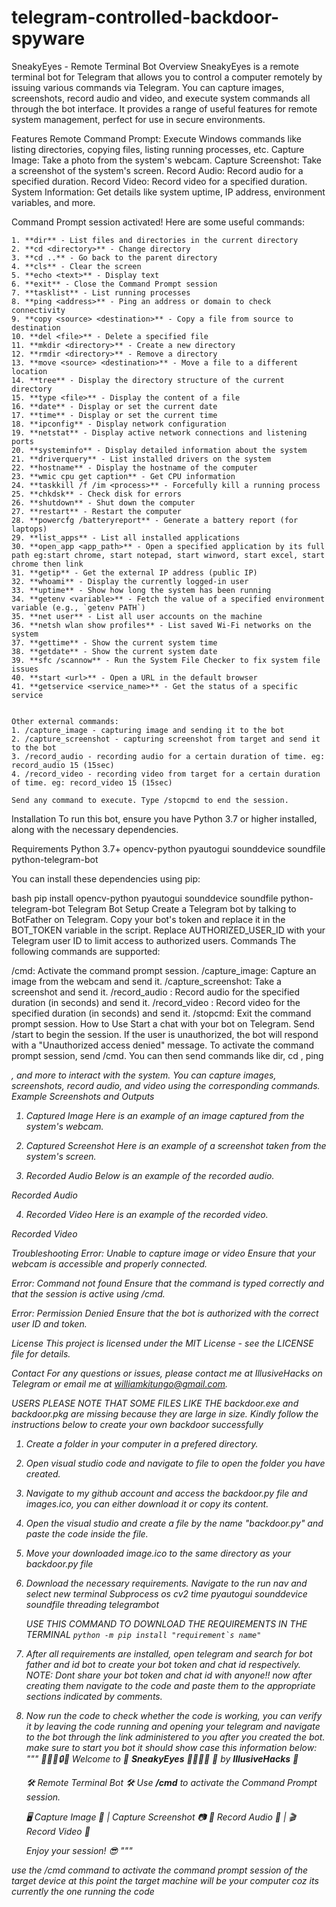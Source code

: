 # telegram-controlled-backdoor-spyware

SneakyEyes - Remote Terminal Bot
Overview
SneakyEyes is a remote terminal bot for Telegram that allows you to control a computer remotely by issuing various commands via Telegram. You can capture images, screenshots, record audio and video, and execute system commands all through the bot interface. It provides a range of useful features for remote system management, perfect for use in secure environments.

Features
Remote Command Prompt: Execute Windows commands like listing directories, copying files, listing running processes, etc.
Capture Image: Take a photo from the system's webcam.
Capture Screenshot: Take a screenshot of the system's screen.
Record Audio: Record audio for a specified duration.
Record Video: Record video for a specified duration.
System Information: Get details like system uptime, IP address, environment variables, and more.

Command Prompt session activated! Here are some useful commands:

    1. **dir** - List files and directories in the current directory
    2. **cd <directory>** - Change directory
    3. **cd ..** - Go back to the parent directory
    4. **cls** - Clear the screen
    5. **echo <text>** - Display text
    6. **exit** - Close the Command Prompt session
    7. **tasklist** - List running processes
    8. **ping <address>** - Ping an address or domain to check connectivity
    9. **copy <source> <destination>** - Copy a file from source to destination
    10. **del <file>** - Delete a specified file
    11. **mkdir <directory>** - Create a new directory
    12. **rmdir <directory>** - Remove a directory
    13. **move <source> <destination>** - Move a file to a different location
    14. **tree** - Display the directory structure of the current directory
    15. **type <file>** - Display the content of a file
    16. **date** - Display or set the current date
    17. **time** - Display or set the current time
    18. **ipconfig** - Display network configuration
    19. **netstat** - Display active network connections and listening ports
    20. **systeminfo** - Display detailed information about the system
    21. **driverquery** - List installed drivers on the system
    22. **hostname** - Display the hostname of the computer
    23. **wmic cpu get caption** - Get CPU information
    24. **taskkill /f /im <process>** - Forcefully kill a running process
    25. **chkdsk** - Check disk for errors
    26. **shutdown** - Shut down the computer
    27. **restart** - Restart the computer
    28. **powercfg /batteryreport** - Generate a battery report (for laptops)
    29. **list_apps** - List all installed applications
    30. **open_app <app_path>** - Open a specified application by its full path eg:start chrome, start notepad, start winword, start excel, start chrome then link
    31. **getip** - Get the external IP address (public IP)
    32. **whoami** - Display the currently logged-in user
    33. **uptime** - Show how long the system has been running
    34. **getenv <variable>** - Fetch the value of a specified environment variable (e.g., `getenv PATH`)
    35. **net user** - List all user accounts on the machine
    36. **netsh wlan show profiles** - List saved Wi-Fi networks on the system
    37. **gettime** - Show the current system time
    38. **getdate** - Show the current system date
    39. **sfc /scannow** - Run the System File Checker to fix system file issues
    40. **start <url>** - Open a URL in the default browser
    41. **getservice <service_name>** - Get the status of a specific service
    
    
    Other external commands:
    1. /capture_image - capturing image and sending it to the bot
    2. /capture_screenshot - capturing screenshot from target and send it to the bot
    3. /record_audio - recording audio for a certain duration of time. eg: record_audio 15 (15sec)
    4. /record_video - recording video from target for a certain duration of time. eg: record_video 15 (15sec)

    Send any command to execute. Type /stopcmd to end the session.



Installation
To run this bot, ensure you have Python 3.7 or higher installed, along with the necessary dependencies.

Requirements
Python 3.7+
opencv-python
pyautogui
sounddevice
soundfile
python-telegram-bot

You can install these dependencies using pip:

bash
pip install opencv-python pyautogui sounddevice soundfile python-telegram-bot
Telegram Bot Setup
Create a Telegram bot by talking to BotFather on Telegram.
Copy your bot's token and replace it in the BOT_TOKEN variable in the script.
Replace AUTHORIZED_USER_ID with your Telegram user ID to limit access to authorized users.
Commands
The following commands are supported:

/cmd: Activate the command prompt session.
/capture_image: Capture an image from the webcam and send it.
/capture_screenshot: Take a screenshot and send it.
/record_audio <duration>: Record audio for the specified duration (in seconds) and send it.
/record_video <duration>: Record video for the specified duration (in seconds) and send it.
/stopcmd: Exit the command prompt session.
How to Use
Start a chat with your bot on Telegram.
Send /start to begin the session. If the user is unauthorized, the bot will respond with a "Unauthorized access denied" message.
To activate the command prompt session, send /cmd. You can then send commands like dir, cd <directory>, ping <address>, and more to interact with the system.
You can capture images, screenshots, record audio, and video using the corresponding commands.
Example Screenshots and Outputs
1. Captured Image
Here is an example of an image captured from the system's webcam.



2. Captured Screenshot
Here is an example of a screenshot taken from the system's screen.



3. Recorded Audio
Below is an example of the recorded audio.

Recorded Audio

4. Recorded Video
Here is an example of the recorded video.

Recorded Video

Troubleshooting
Error: Unable to capture image or video
Ensure that your webcam is accessible and properly connected.

Error: Command not found
Ensure that the command is typed correctly and that the session is active using /cmd.

Error: Permission Denied
Ensure that the bot is authorized with the correct user ID and token.

License
This project is licensed under the MIT License - see the LICENSE file for details.

Contact
For any questions or issues, please contact me at IllusiveHacks on Telegram or email me at williamkitungo@gmail.com.




USERS PLEASE NOTE THAT SOME FILES LIKE THE backdoor.exe and backdoor.pkg are missing because they are large in size. Kindly follow the instructions below to create your own backdoor successfully

1. Create a folder in your computer in a prefered directory.
2. Open visual studio code and navigate to file to open the folder you have created.
3. Navigate to my github account and access the backdoor.py file and images.ico, you can either download it or copy its content.
4. Open the visual studio and create a file by the name "backdoor.py" and paste the code inside the file.
5. Move your downloaded image.ico to the same directory as your backdoor.py file
6. Download the necessary requirements. Navigate to the run nav and select new terminal 
    Subprocess
    os
    cv2
    time
    pyautogui
    sounddevice
    soundfile
    threading 
    telegrambot
   
    USE THIS COMMAND TO DOWNLOAD THE REQUIREMENTS IN THE TERMINAL ````python -m pip install "requirement`s name"````
   
8. After all requirements are installed, open telegram and search for bot father and id bot to create your bot token and chat id respectively. NOTE: Dont share your bot token and chat id with anyone!!
   now after creating them navigate to the code and paste them to the appropriate sections indicated by comments.
9. Now run the code to check whether the code is working, you can verify it by leaving the code running and opening your telegram and navigate to the bot through the link administered to you after you created the bot. make sure to start you bot it should show case this information below:
                """
    🌟✨🌙🔒🔑 Welcome to 🔐 **SneakyEyes** 🔑🌙✨🌟
    🚨 by **IllusiveHacks** 🚨
    
    🛠️ Remote Terminal Bot 🛠️
    Use **/cmd** to activate the Command Prompt session.

    🖥️ Capture Image 📸 | Capture Screenshot 📷
    🎤 Record Audio 🎵 | 🎬 Record Video 🎥

    Enjoy your session! 😎
    """

use the /cmd command to activate the command prompt session of the target device at this point the target machine will be your computer coz its currently the one running the code

